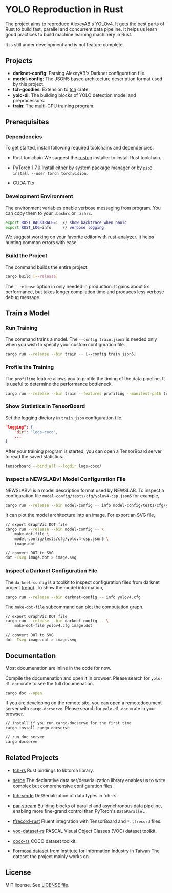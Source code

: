 # YOLO Reproduction in Rust

The project aims to reproduce [AlexeyAB's YOLOv4](https://github.com/AlexeyAB/darknet).
It gets the best parts of Rust to build fast, parallel and concurrent data pipeline.
It helps us learn good practices to build machine learning machinery in Rust.

It is still under development and is not feature complete.

## Projects

- **darknet-config**: Parsing AlexeyAB's Darknet configuration file.
- **model-config**: The JSON5 based architecture description format used by this project.
- **tch-goodies**: Extension to [tch](https://github.com/LaurentMazare/tch-rs) crate.
- **yolo-dl**: The building blocks of YOLO detection model and preprocessors.
- **train**: The multi-GPU training program.

## Prerequisites

### Dependencies

To get started, install following required toolchains and dependencies.

- Rust toolchain
We suggest the [rustup](https://rustup.rs/) installer to install Rust toolchain.

- PyTorch 1.7.0
Install either by system package manager or by `pip3 install --user torch torchvision`.

- CUDA 11.x

### Development Environment

The environment variables enable verbose messaging from program. You can copy them to your `.bashrc` or `.zshrc`.

```sh
export RUST_BACKTRACE=1  // show backtrace when panic
export RUST_LOG=info     // verbose logging
```

We suggest working on your favorite editor with [rust-analyzer](https://rust-analyzer.github.io/manual.html). It helps hunting common errors with ease.

### Build the Project

The command builds the entire project.

```sh
cargo build [--release]
```

The `--release` option in only needed in production. It gains about 5x performance, but takes longer compilation time and produces less verbose debug message.

## Train a Model

### Run Training

The command trains a model. The `--config train.json5` is needed only when you wish to specify your custom configuration file.

```sh
cargo run --release --bin train -- [--config train.json5]
```

### Profile the Training

The `profiling` feature allows you to profile the timing of the data pipeline. It is useful to determine the performance bottleneck.

```sh
cargo run --release --bin train --features profiling --manifest-path train/Cargo.toml
```

### Show Statistics in TensorBoard

Set the logging diretory in `train.json` configuration file.

```json
"logging": {
    "dir": "logs-coco",
    ...
}

```

After your training program is started, you can open a TensorBoard server to read the saved statistics.

```sh
tensorboard --bind_all --logdir logs-coco/
```

### Inspect a NEWSLABv1 Model Configuration File

NEWSLABv1 is a model description format used by NEWSLAB. To inspect a configuration file `model-config/tests/cfg/yolov4-csp.json5` for example,

```sh
cargo run --release --bin model-config -- info model-config/tests/cfg/yolov4-csp.json5
```

It can plot the model architecture into an image. For export an SVG file,


```sh
// export GraphViz DOT file
cargo run --release --bin model-config -- \
    make-dot-file \
    model-config/tests/cfg/yolov4-csp.json5 \
    image.dot

// convert DOT to SVG
dot -Tsvg image.dot > image.svg
```

### Inspect a Darknet Configuration File

The `darknet-config` is a toolkit to inspect configuration files from darknet project ([repo](https://github.com/AlexeyAB/darknet)). To show the model information,

```sh
cargo run --release --bin darknet-config -- info yolov4.cfg
```

The `make-dot-file` subcommand can plot the computation graph.

```sh
// export GraphViz DOT file
cargo run --release --bin darknet-config -- \
    make-dot-file yolov4.cfg image.dot

// convert DOT to SVG
dot -Tsvg image.dot > image.svg
```

## Documentation

Most documenation are inline in the code for now.

Compile the documenation and open it in browser. Please search for `yolo-dl-doc` crate to see the full documenation.

```sh
cargo doc --open
```

If you are developing on the remote site, you can open a remotedocument server with `cargo-docserve`. Please search for `yolo-dl-doc` crate in your browser.

```sh
// install if you run cargo-docserve for the first time
cargo install cargo-docserve

// run doc server
cargo docserve
```

## Related Projects

- [tch-rs](https://github.com/LaurentMazare/tch-rs)
Rust bindings to libtorch library.

- [serde](https://github.com/serde-rs/serde)
The declarative data ser/deserialization library enables us to write complex but comprehensive configuration files.

- [tch-serde](https://github.com/jerry73204/tch-serde)
De/Serialization of data types in tch-rs.

- [par-stream](https://github.com/jerry73204/par-stream)
Building blocks of parallel and asynchronous data pipeline, enabling more fine-grand control than PyTorch's `DataParallel`.

- [tfrecord-rust](https://github.com/jerry73204/rust-tfrecord)
Fluent integration with TensorBoard and `*.tfrecord` files.

- [voc-dataset-rs](https://github.com/jerry73204/voc-dataset-rs)
PASCAL Visual Object Classes (VOC) dataset toolkit.

- [coco-rs](https://github.com/jerry73204/coco-rs)
COCO dataset toolkit.

- [Formosa dataset](https://www.iii.org.tw/Product/TransferDBDetail.aspx?tdp_sqno=3345&fm_sqno=23) from Institute for Information Industry in Taiwan
The dataset the project mainly works on.

## License

MIT license. See [LICENSE file](LICENSE.txt).
